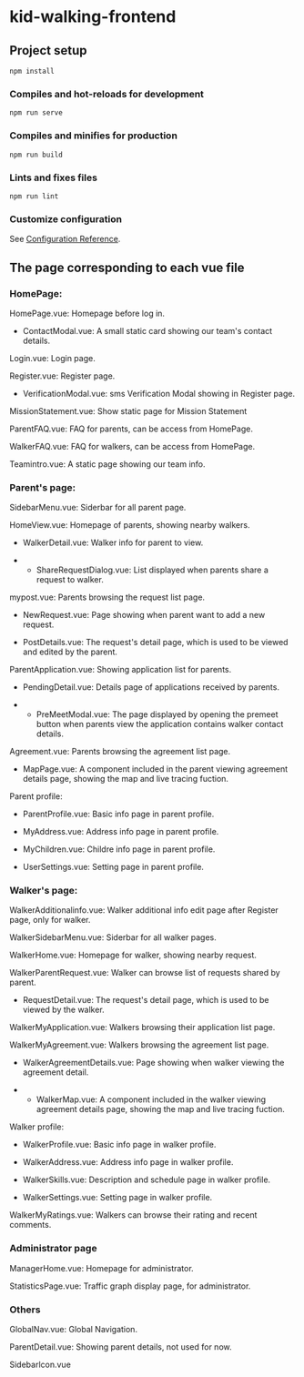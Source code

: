 # kid-walking-frontend

## Project setup
```
npm install
```

### Compiles and hot-reloads for development
```
npm run serve
```

### Compiles and minifies for production
```
npm run build
```

### Lints and fixes files
```
npm run lint
```

### Customize configuration
See [Configuration Reference](https://cli.vuejs.org/config/).


## The page corresponding to each vue file

### HomePage:
HomePage.vue: Homepage before log in.

-    ContactModal.vue: A small static card showing our team's contact details.

Login.vue: Login page.

Register.vue: Register page.

-    VerificationModal.vue: sms Verification Modal showing in Register page.
    
MissionStatement.vue: Show static page for Mission Statement

ParentFAQ.vue: FAQ for parents, can be access from HomePage.

WalkerFAQ.vue: FAQ for walkers, can be access from HomePage.

Teamintro.vue: A static page showing our team info.


### Parent's page:
SidebarMenu.vue: Siderbar for all parent page.

HomeView.vue: Homepage of parents, showing nearby walkers.

-    WalkerDetail.vue: Walker info for parent to view.
  
-    -    ShareRequestDialog.vue: List displayed when parents share a request to walker.

mypost.vue: Parents browsing the request list page.

-    NewRequest.vue: Page showing when parent want to add a new request.

-    PostDetails.vue: The request's detail page, which is used to be viewed and edited by the parent.

ParentApplication.vue: Showing application list for parents.

-    PendingDetail.vue: Details page of applications received by parents.

-    -    PreMeetModal.vue: The page displayed by opening the premeet button when parents view the application contains walker contact details.

Agreement.vue: Parents browsing the agreement list page.

-    MapPage.vue: A component included in the parent viewing agreement details page, showing the map and live tracing fuction.

Parent profile: 

-    ParentProfile.vue: Basic info page in parent profile.

-    MyAddress.vue: Address info page in parent profile.

-    MyChildren.vue: Childre info page in parent profile.

-    UserSettings.vue: Setting page in parent profile.


### Walker's page:
WalkerAdditionalinfo.vue: Walker additional info edit page after Register page, only for walker.

WalkerSidebarMenu.vue: Siderbar for all walker pages.

WalkerHome.vue: Homepage for walker, showing nearby request.

WalkerParentRequest.vue: Walker can browse list of requests shared by parent.

-    RequestDetail.vue: The request's detail page, which is used to be viewed by the walker.

WalkerMyApplication.vue: Walkers browsing their application list page.

WalkerMyAgreement.vue: Walkers browsing the agreement list page.

-    WalkerAgreementDetails.vue: Page showing when walker viewing the agreement detail.

-    -    WalkerMap.vue: A component included in the walker viewing agreement details page, showing the map and live tracing fuction.

Walker profile:

-    WalkerProfile.vue: Basic info page in walker profile.

-    WalkerAddress.vue: Address info page in walker profile.

-    WalkerSkills.vue: Description and schedule page in walker profile.

-    WalkerSettings.vue: Setting page in walker profile.

WalkerMyRatings.vue: Walkers can browse their rating and recent comments.


### Administrator page

ManagerHome.vue: Homepage for administrator.

StatisticsPage.vue: Traffic graph display page, for administrator.

### Others

GlobalNav.vue: Global Navigation.

ParentDetail.vue: Showing parent details, not used for now. 

Sidebarlcon.vue
